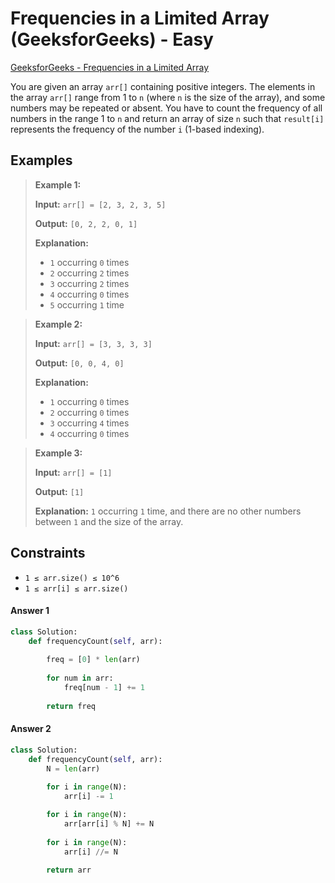 # Frequencies in a Limited Array (GeeksforGeeks) - Easy

[GeeksforGeeks - Frequencies in a Limited Array](https://www.geeksforgeeks.org/problems/frequency-of-array-elements-1587115620/)

You are given an array `arr[]` containing positive integers. The elements in the array `arr[]` range from 1 to `n` (where `n` is the size of the array), and some numbers may be repeated or absent. You have to count the frequency of all numbers in the range 1 to `n` and return an array of size `n` such that `result[i]` represents the frequency of the number `i` (1-based indexing).

## Examples

> **Example 1:**
>
> **Input:** `arr[] = [2, 3, 2, 3, 5]`
>
> **Output:** `[0, 2, 2, 0, 1]`
>
> **Explanation:**
>
> - `1` occurring `0` times
> - `2` occurring `2` times
> - `3` occurring `2` times
> - `4` occurring `0` times
> - `5` occurring `1` time

> **Example 2:**
>
> **Input:** `arr[] = [3, 3, 3, 3]`
>
> **Output:** `[0, 0, 4, 0]`
>
> **Explanation:**
>
> - `1` occurring `0` times
> - `2` occurring `0` times
> - `3` occurring `4` times
> - `4` occurring `0` times

> **Example 3:**
>
> **Input:** `arr[] = [1]`
>
> **Output:** `[1]`
>
> **Explanation:** `1` occurring `1` time, and there are no other numbers between `1` and the size of the array.

## Constraints

- `1 ≤ arr.size() ≤ 10^6`
- `1 ≤ arr[i] ≤ arr.size()`

#### Answer 1

```python
class Solution:
    def frequencyCount(self, arr):
        
        freq = [0] * len(arr)
        
        for num in arr:
            freq[num - 1] += 1
            
        return freq
```

#### Answer 2

```python
class Solution:
    def frequencyCount(self, arr):
        N = len(arr)
        
        for i in range(N):
            arr[i] -= 1

        for i in range(N):
            arr[arr[i] % N] += N
    
        for i in range(N):
            arr[i] //= N
            
        return arr
```